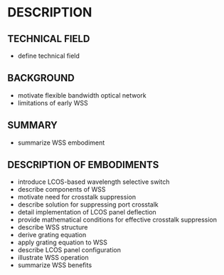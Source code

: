 # DESCRIPTION

## TECHNICAL FIELD

- define technical field

## BACKGROUND

- motivate flexible bandwidth optical network
- limitations of early WSS

## SUMMARY

- summarize WSS embodiment

## DESCRIPTION OF EMBODIMENTS

- introduce LCOS-based wavelength selective switch
- describe components of WSS
- motivate need for crosstalk suppression
- describe solution for suppressing port crosstalk
- detail implementation of LCOS panel deflection
- provide mathematical conditions for effective crosstalk suppression
- describe WSS structure
- derive grating equation
- apply grating equation to WSS
- describe LCOS panel configuration
- illustrate WSS operation
- summarize WSS benefits


